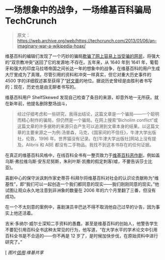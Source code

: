 # 一场想象中的战争，一场维基百科骗局 TechCrunch

> 原文：<https://web.archive.org/web/https://techcrunch.com/2013/01/06/an-imaginary-war-a-wikipedia-hoax/>

维基百科的编辑们发现了一个巧妙的骗局[欺骗了网上容易上当受骗的网民](https://web.archive.org/web/20230217224048/http://www.dailydot.com/news/wikipedia-bicholim-conflict-hoax-deleted/)，将强大的“双宗教冲突”送回了它的发源地:不存在。五年来，从 1640 年到 1641 年，葡萄牙和强大的印度马拉塔帝国之间长达一年的想象中的战争，在维基百科的用户生成大厅里成为了真理。尽管引用的资料和冲突一样真实，但它对重大历史事件的 4500 字的详细叙述甚至获得了“[好文章](https://web.archive.org/web/20230217224048/http://en.wikipedia.org/wiki/Good_article)的地位。据说历史曾经是由胜利者书写的；现在，历史也是由无聊者书写的。

维基百科用户 ShelfSkewed 发现自己检查了条目的来源，却意外地一无所获。就在新年前，他提名删除整场战斗，

> 经过仔细考虑和一些研究，我得出结论，这篇文章是一个骗局——一个聪明而精心制作的骗局，但仍然是一个骗局。在网上搜索“Bicholim conflict”或这篇文章的许多据称的来源只会产生可以追溯到文章本身的结果。以这篇文章的主要来源之一为例:汤普森，马克，《国家间的不信任》，牛津大学出版社，伦敦，1996 年。世界猫没有记录。在[牛津大学出版社]网站上没有提及。Alibris 和 ABE 都没有二手物品。我找不到这本书存在的任何证据。

在真正的维基百科风格中，在线百科全书有一整页致力于[维基百科恶作剧](https://web.archive.org/web/20230217224048/http://en.wikipedia.org/wiki/Wikipedia:List_of_hoaxes_on_Wikipedia)，例如盖乌斯·弗拉维乌斯·安东尼努斯，朱利叶斯·凯撒的假定刺客(嘘，不要告诉莎士比亚)。

喜剧中心的保守派讽刺作家史蒂芬·科拜尔将维基百科对社会的认识论贡献称为“维基性”，即“我们可以一起创造一个我们都同意的现实——我们刚刚同意的现实。”他试图让观众永久地注意到非洲象的数量在 2006 年的六个月里翻了三番，但没有成功。

在一个不太刻意的案例中，喜剧演员辛巴达不得不取消他自己过早的讣告，因为事实上他还活着。

吉米·多纳尔·威尔士深知二手资料的愚蠢，甚至是维基百科的创始人，他警告学生不要犯引用百科全书这种太常见的行为，他写道，“在大学水平的学术论文中引用百科全书是不合适的——你不再是 12 岁了，是时候加快步伐，在原始资料中进行研究了。”

[ *图片[信用](https://web.archive.org/web/20230217224048/http://en.wikipedia.org/wiki/File:War-elephant-illustrated-london-news.jpg):维基共享*